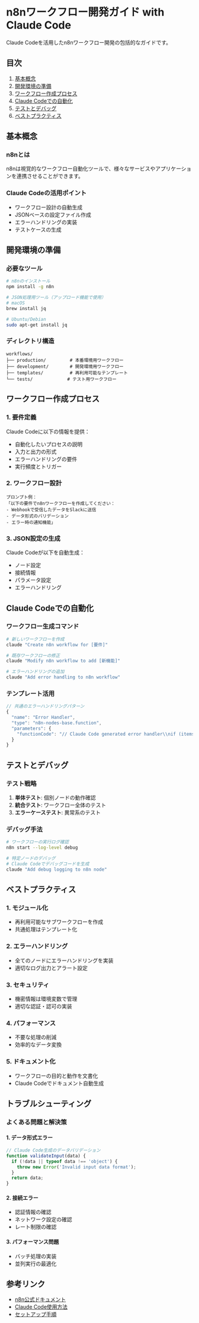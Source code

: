 # n8nワークフロー開発ガイド with Claude Code

Claude Codeを活用したn8nワークフロー開発の包括的なガイドです。

## 目次

1. [基本概念](#基本概念)
2. [開発環境の準備](#開発環境の準備)
3. [ワークフロー作成プロセス](#ワークフロー作成プロセス)
4. [Claude Codeでの自動化](#claude-codeでの自動化)
5. [テストとデバッグ](#テストとデバッグ)
6. [ベストプラクティス](#ベストプラクティス)

## 基本概念

### n8nとは
n8nは視覚的なワークフロー自動化ツールで、様々なサービスやアプリケーションを連携させることができます。

### Claude Codeの活用ポイント
- ワークフロー設計の自動生成
- JSONベースの設定ファイル作成
- エラーハンドリングの実装
- テストケースの生成

## 開発環境の準備

### 必要なツール
```bash
# n8nのインストール
npm install -g n8n

# JSON処理用ツール（アップロード機能で使用）
# macOS
brew install jq

# Ubuntu/Debian
sudo apt-get install jq
```

### ディレクトリ構造
```
workflows/
├── production/         # 本番環境用ワークフロー
├── development/        # 開発環境用ワークフロー
├── templates/          # 再利用可能なテンプレート
└── tests/             # テスト用ワークフロー
```

## ワークフロー作成プロセス

### 1. 要件定義
Claude Codeに以下の情報を提供：
- 自動化したいプロセスの説明
- 入力と出力の形式
- エラーハンドリングの要件
- 実行頻度とトリガー

### 2. ワークフロー設計
```
プロンプト例：
「以下の要件でn8nワークフローを作成してください：
- Webhookで受信したデータをSlackに送信
- データ形式のバリデーション
- エラー時の通知機能」
```

### 3. JSON設定の生成
Claude Codeが以下を自動生成：
- ノード設定
- 接続情報
- パラメータ設定
- エラーハンドリング

## Claude Codeでの自動化

### ワークフロー生成コマンド
```bash
# 新しいワークフローを作成
claude "Create n8n workflow for [要件]"

# 既存ワークフローの修正
claude "Modify n8n workflow to add [新機能]"

# エラーハンドリングの追加
claude "Add error handling to n8n workflow"
```

### テンプレート活用
```javascript
// 共通のエラーハンドリングパターン
{
  "name": "Error Handler",
  "type": "n8n-nodes-base.function",
  "parameters": {
    "functionCode": "// Claude Code generated error handler\\nif (items[0].json.error) {\\n  throw new Error('Workflow failed: ' + items[0].json.error);\\n}\\nreturn items;"
  }
}
```

## テストとデバッグ

### テスト戦略
1. **単体テスト**: 個別ノードの動作確認
2. **統合テスト**: ワークフロー全体のテスト
3. **エラーケーステスト**: 異常系のテスト

### デバッグ手法
```bash
# ワークフローの実行ログ確認
n8n start --log-level debug

# 特定ノードのデバッグ
# Claude Codeでデバッグコードを生成
claude "Add debug logging to n8n node"
```

## ベストプラクティス

### 1. モジュール化
- 再利用可能なサブワークフローを作成
- 共通処理はテンプレート化

### 2. エラーハンドリング
- 全てのノードにエラーハンドリングを実装
- 適切なログ出力とアラート設定

### 3. セキュリティ
- 機密情報は環境変数で管理
- 適切な認証・認可の実装

### 4. パフォーマンス
- 不要な処理の削減
- 効率的なデータ変換

### 5. ドキュメント化
- ワークフローの目的と動作を文書化
- Claude Codeでドキュメント自動生成

## トラブルシューティング

### よくある問題と解決策

#### 1. データ形式エラー
```javascript
// Claude Code生成のデータバリデーション
function validateInput(data) {
  if (!data || typeof data !== 'object') {
    throw new Error('Invalid input data format');
  }
  return data;
}
```

#### 2. 接続エラー
- 認証情報の確認
- ネットワーク設定の確認
- レート制限の確認

#### 3. パフォーマンス問題
- バッチ処理の実装
- 並列実行の最適化

## 参考リンク

- [n8n公式ドキュメント](https://docs.n8n.io/)
- [Claude Code使用方法](./claude-commands.md)
- [セットアップ手順](./setup.md)